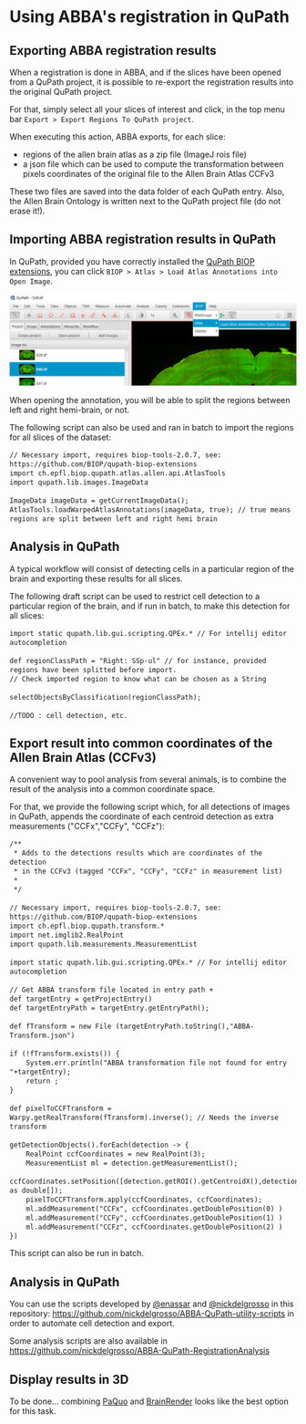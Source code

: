 # Using ABBA's registration in QuPath

## Exporting ABBA registration results
When a registration is done in ABBA, and if the slices have been opened from a QuPath project, it is possible to re-export the registration results into the original QuPath project.

For that, simply select all your slices of interest and click, in the top menu bar `Export > Export Regions To QuPath project`.

When executing this action, ABBA exports, for each slice:
* regions of the allen brain atlas as a zip file (ImageJ rois file)
* a json file which can be used to compute the transformation between pixels coordinates of the original file to the Allen Brain Atlas CCFv3

These two files are saved into the data folder of each QuPath entry. Also, the Allen Brain Ontology is written next to the QuPath project file (do not erase it!).

## Importing ABBA registration results in QuPath

In QuPath, provided you have correctly installed the [QuPath BIOP extensions](installation.md), you can click `BIOP > Atlas > Load Atlas Annotations into Open Image`.

![Load annotation](assets/img/qupath_import_atlas_regions.png)

When opening the annotation, you will be able to split the regions between left and right hemi-brain, or not.

The following script can also be used and ran in batch to import the regions for all slices of the dataset:

```
// Necessary import, requires biop-tools-2.0.7, see: https://github.com/BIOP/qupath-biop-extensions
import ch.epfl.biop.qupath.atlas.allen.api.AtlasTools
import qupath.lib.images.ImageData

ImageData imageData = getCurrentImageData();
AtlasTools.loadWarpedAtlasAnnotations(imageData, true); // true means regions are split between left and right hemi brain
```

## Analysis in QuPath

A typical workflow will consist of detecting cells in a particular region of the brain and exporting these results for all slices.

The following draft script can be used to restrict cell detection to a particular region of the brain, and if run in batch, to make this detection for all slices:

```
import static qupath.lib.gui.scripting.QPEx.* // For intellij editor autocompletion

def regionClassPath = "Right: SSp-ul" // for instance, provided regions have been splitted before import. 
// Check imported region to know what can be chosen as a String

selectObjectsByClassification(regionClassPath);

//TODO : cell detection, etc.

```

## Export result into common coordinates of the Allen Brain Atlas (CCFv3)

A convenient way to pool analysis from several animals, is to combine the result of the analysis into a common coordinate space.

For that, we provide the following script which, for all detections of images in QuPath, appends the coordinate of each centroid detection as extra measurements ("CCFx","CCFy", "CCFz"):

```
/**
 * Adds to the detections results which are coordinates of the detection
 * in the CCFv3 (tagged "CCFx", "CCFy", "CCFz" in measurement list)
 *
 */

// Necessary import, requires biop-tools-2.0.7, see: https://github.com/BIOP/qupath-biop-extensions
import ch.epfl.biop.qupath.transform.*
import net.imglib2.RealPoint
import qupath.lib.measurements.MeasurementList

import static qupath.lib.gui.scripting.QPEx.* // For intellij editor autocompletion

// Get ABBA transform file located in entry path +
def targetEntry = getProjectEntry()
def targetEntryPath = targetEntry.getEntryPath();

def fTransform = new File (targetEntryPath.toString(),"ABBA-Transform.json")

if (!fTransform.exists()) {
    System.err.println("ABBA transformation file not found for entry "+targetEntry);
    return ;
}

def pixelToCCFTransform = Warpy.getRealTransform(fTransform).inverse(); // Needs the inverse transform

getDetectionObjects().forEach(detection -> {
    RealPoint ccfCoordinates = new RealPoint(3);
    MeasurementList ml = detection.getMeasurementList();
    ccfCoordinates.setPosition([detection.getROI().getCentroidX(),detection.getROI().getCentroidY(),0] as double[]);
    pixelToCCFTransform.apply(ccfCoordinates, ccfCoordinates);
    ml.addMeasurement("CCFx", ccfCoordinates.getDoublePosition(0) )
    ml.addMeasurement("CCFy", ccfCoordinates.getDoublePosition(1) )
    ml.addMeasurement("CCFz", ccfCoordinates.getDoublePosition(2) )
})
```

This script can also be run in batch.

## Analysis in QuPath

You can use the scripts developed by [@enassar](https://github.com/enassar) and [@nickdelgrosso](https://github.com/nickdelgrosso) in this repository: https://github.com/nickdelgrosso/ABBA-QuPath-utility-scripts in order to automate cell detection and export.

Some analysis scripts are also available in https://github.com/nickdelgrosso/ABBA-QuPath-RegistrationAnalysis 

## Display results in 3D

To be done... combining [PaQuo](https://paquo.readthedocs.io/en/latest/quickstart.html) and [BrainRender](https://github.com/brainglobe/brainrender) looks like the best option for this task. 

## 